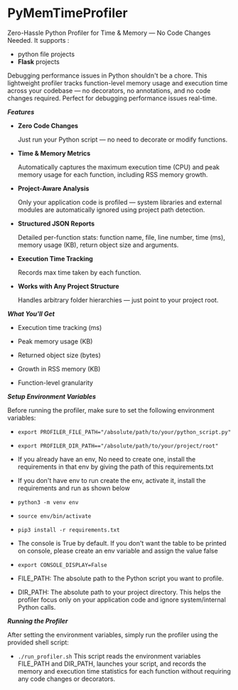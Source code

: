 # PyMemTimeProfiler
Zero-Hassle Python Profiler for Time & Memory — No Code Changes Needed. 
It supports : 
* python file projects
* **Flask** projects

Debugging performance issues in Python shouldn't be a chore. This lightweight profiler tracks function-level memory usage and execution time across your codebase — no decorators, no annotations, and no code changes required. Perfect for debugging performance issues real-time. 

***Features***
* **Zero Code Changes**

    Just run your Python script — no need to decorate or modify functions.

* **Time & Memory Metrics**

    Automatically captures the maximum execution time (CPU) and peak memory usage for each function, including RSS memory growth.

* **Project-Aware Analysis**

    Only your application code is profiled — system libraries and external modules are automatically ignored using project path detection.

* **Structured JSON Reports**

    Detailed per-function stats: function name, file, line number, time (ms), memory usage (KB), return object size and arguments. 

* **Execution Time Tracking**

    Records max time taken by each function.

* **Works with Any Project Structure**

    Handles arbitrary folder hierarchies — just point to your project root.

***What You'll Get***

* Execution time tracking (ms)

* Peak memory usage (KB)

* Returned object size (bytes)

* Growth in RSS memory (KB)

* Function-level granularity



***Setup Environment Variables***

Before running the profiler, make sure to set the following environment variables:

* ```export PROFILER_FILE_PATH="/absolute/path/to/your/python_script.py"```
* ```export PROFILER_DIR_PATH=="/absolute/path/to/your/project/root"```
* If you already have an env, No need to create one, install the requirements in that env by giving the path of this requirements.txt
* If you don't have env to run create the env, activate it, install the requirements and run as shown below
* ```python3 -m venv env```
* ```source env/bin/activate```
* ```pip3 install -r requirements.txt```

* The console is True by default. If you don't want the table to be printed on console, please create an env variable and assign the value false
* ```export CONSOLE_DISPLAY=False```

* FILE_PATH: The absolute path to the Python script you want to profile.

* DIR_PATH: The absolute path to your project directory. This helps the profiler focus only on your application code and ignore system/internal Python calls.

***Running the Profiler***

  After setting the environment variables, simply run the profiler using the provided shell script:

* ```./run_profiler.sh```
  This script reads the environment variables FILE_PATH and DIR_PATH, launches your script, and records the memory and execution time statistics for each function without requiring any code changes or decorators.
